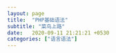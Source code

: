 ```yaml
---
layout: page
title:  "PHP基础语法"
subtitle: "菜鸟上路"
date:   2020-09-11 21:21:21 +0530
categories: ["语言语法"]
---
```




